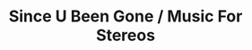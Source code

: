 ---
inv_num: 2013-197
add_credit:
url: 2013-197-since-u-been-gone-music-for-stereos
title: Since U Been Gone / Music For Stereos
year: '2013'
display_year: '2013'
medium: Bang & Olufsen Beosound 9000, Bang & Olufsen BeoLab 6000, Since U Been Gone
  (2010) Compact Discs
dims: 128 x 135 x 50
pitch: "​“Combo” version of a past series &amp; performance."
ps:
live_url:
youtube:
related_code:
subheading:
download:
commission:
related: "[4196] [2010-025-music-for-stereos] 2010-025 Music For Stereos"
layout: things-i-made
---